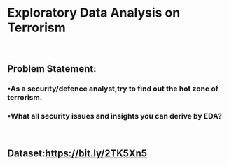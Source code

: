 
# Exploratory Data Analysis on Terrorism
<br>

## Problem Statement:


### •As a security/defence analyst,try to find out the hot zone of terrorism.

### •What all security issues and insights you can derive by EDA?
<br>

## Dataset:https://bit.ly/2TK5Xn5
